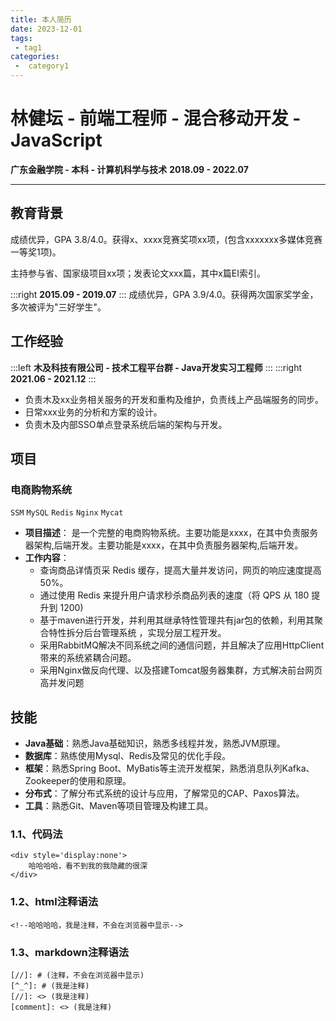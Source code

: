 ```yaml
---
title: 本人简历
date: 2023-12-01
tags:
 - tag1
categories:
 -  category1
---
```


# 林健坛 - 前端工程师 - 混合移动开发 -JavaScript


**广东金融学院 - 本科  - 计算机科学与技术**    **2018.09 - 2022.07**

------



## 教育背景




成绩优异，GPA 3.8/4.0。获得x、xxxx竞赛奖项xx项，(包含xxxxxxx多媒体竞赛一等奖1项)。

主持参与省、国家级项目xx项；发表论文xxx篇，其中x篇EI索引。

:::right
**2015.09 - 2019.07**
:::
成绩优异，GPA 3.9/4.0。获得两次国家奖学金，多次被评为"三好学生"。

## 工作经验

:::left
**木及科技有限公司 - 技术工程平台群 - Java开发实习工程师**
:::
:::right
**2021.06 - 2021.12**
:::
    
- 负责木及xx业务相关服务的开发和重构及维护，负责线上产品端服务的同步。
- 日常xxx业务的分析和方案的设计。
- 负责木及内部SSO单点登录系统后端的架构与开发。

## 项目

### 电商购物系统

`SSM` `MySQL` `Redis` `Nginx` `Mycat`

- **项目描述**：
    是一个完整的电商购物系统。主要功能是xxxx，在其中负责服务器架构,后端开发。主要功能是xxxx，在其中负责服务器架构,后端开发。
- **工作内容**：
  - 查询商品详情页采 Redis 缓存，提高大量并发访问，网页的响应速度提高50%。
  - 通过使用 Redis 来提升用户请求秒杀商品列表的速度（将 QPS 从 180 提升到 1200)
  - 基于maven进行开发，并利用其继承特性管理共有jar包的依赖，利用其聚合特性拆分后台管理系统 ，实现分层工程开发。
  - 采用RabbitMQ解决不同系统之间的通信问题，并且解决了应用HttpClient带来的系统紧耦合问题。
  - 采用Nginx做反向代理、以及搭建Tomcat服务器集群，方式解决前台网页高并发问题

## 技能

- **Java基础**：熟悉Java基础知识，熟悉多线程并发，熟悉JVM原理。
- **数据库**：熟练使用Mysql、Redis及常见的优化手段。
- **框架**：熟悉Spring Boot、MyBatis等主流开发框架，熟悉消息队列Kafka、Zookeeper的使用和原理。
- **分布式**：了解分布式系统的设计与应用，了解常见的CAP、Paxos算法。
- **工具**：熟悉Git、Maven等项目管理及构建工具。



### 1.1、代码法
    <div style='display:none'>
        哈哈哈哈，看不到我的我隐藏的很深
    </div>
### 1.2、html注释语法

    <!--哈哈哈哈，我是注释，不会在浏览器中显示-->
### 1.3、markdown注释语法
    [//]: # (注释，不会在浏览器中显示)
    [^_^]: # (我是注释)
    [//]: <> (我是注释)
    [comment]: <> (我是注释)
